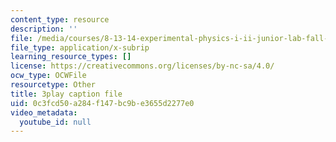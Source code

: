 ```yaml
---
content_type: resource
description: ''
file: /media/courses/8-13-14-experimental-physics-i-ii-junior-lab-fall-2016-spring-2017/0c3fcd50a284f147bc9be3655d2277e0_4Y9OO9AepgU.srt
file_type: application/x-subrip
learning_resource_types: []
license: https://creativecommons.org/licenses/by-nc-sa/4.0/
ocw_type: OCWFile
resourcetype: Other
title: 3play caption file
uid: 0c3fcd50-a284-f147-bc9b-e3655d2277e0
video_metadata:
  youtube_id: null
---
```

